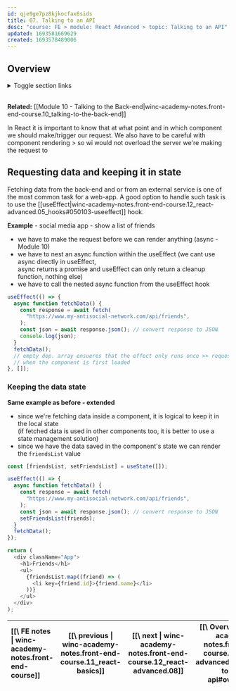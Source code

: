 ```yaml
---
id: qje9ge7pz8kjkocfax6sids
title: 07. Talking to an API
desc: "course: FE > module: React Advanced > topic: Talking to an API"
updated: 1693581669629
created: 1693578489006
---
```


## Overview

<details>

  <summary>Toggle section links</summary>

</details>

<br/>

**Related:** [[Module 10 - Talking to the Back-end|winc-academy-notes.front-end-course.10_talking-to-the-back-end]]

In React it is important to know that at what point and in which component we should make/trigger our request.
We also have to be careful with component rendering > so wi would not overload the server we're making the request to

## Requesting data and keeping it in state

Fetching data from the back-end and or from an external service is one of the most common task for a web-app.
A good option to handle such task is to use the [[useEffect|winc-academy-notes.front-end-course.12_react-advanced.05_hooks#050103-useeffect]] hook.

**Example** - social media app - show a list of friends

- we have to make the request before we can render anything (async - Module 10)
- we have to nest an async function within the useEffect (we cant use async directly in useEffect,  
  async returns a promise and useEffect can only return a cleanup function, nothing else)
- we have to call the nested async function from the useEffect hook

```javascript
useEffect(() => {
  async function fetchData() {
    const response = await fetch(
      "https://www.my-antisocial-network.com/api/friends",
    );
    const json = await response.json(); // convert response to JSON
    console.log(json);
  }
  fetchData();
  // empty dep. array ensueres that the effect only runs once >> request is sent only once
  // when the component is first loaded
}, []);
```

### Keeping the data state

**Same example as before - extended**

- since we're fetching data inside a component, it is logical to keep it in the local state  
  (if fetched data is used in other components too, it is better to use a state management solution)
- since we have the data saved in the component's state we can render the `friendsList` value

```javascript
const [friendsList, setFriendsList] = useState([]);

useEffect(() => {
  async function fetchData() {
    const response = await fetch(
      "https://www.my-antisocial-network.com/api/friends",
    );
    const json = await response.json(); // convert response to JSON
    setFriendsList(friends);
  }
  fetchData();
});

return (
  <div className="App">
    <h1>Friends</h1>
    <ul>
      {friendsList.map((friend) => (
        <li key={friend.id}>{friend.name}</li>
      ))}
    </ul>
  </div>
);
```

| [[\ FE notes \| winc-academy-notes.front-end-course]] | [[\ previous \| winc-academy-notes.front-end-course.11_react-basics]] | [[\ next \| winc-academy-notes.front-end-course.12_react-advanced.08]] | [[\ Overview \|winc-academy-notes.front-end-course.12_react-advanced.07_talking-to-an-api#overview]] |
| :---------------------------------------------------- | :-------------------------------------------------------------------: | :--------------------------------------------------------------------: | :--------------------------------------------------------------------------------------------------: |
